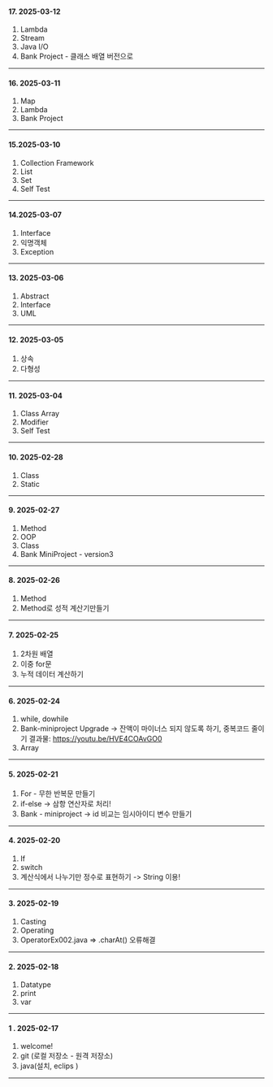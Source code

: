 #### 17. 2025-03-12
1. Lambda
2. Stream
3. Java I/O
4. Bank Project - 클래스 배열 버전으로

---
#### 16. 2025-03-11
1. Map
2. Lambda
3. Bank Project

---
#### 15.2025-03-10
1. Collection Framework
2. List
3. Set
4. Self Test

---
#### 14.2025-03-07
1. Interface
2. 익명객체
3. Exception

---
#### 13. 2025-03-06
1. Abstract
2. Interface
3. UML

---
#### 12. 2025-03-05
1. 상속
2. 다형성
   
---
#### 11. 2025-03-04
1. Class Array
2. Modifier
3. Self Test

---
#### 10. 2025-02-28
1. Class
2. Static

---
#### 9. 2025-02-27
1. Method
2. OOP
3. Class
4. Bank MiniProject - version3

---
#### 8. 2025-02-26
1. Method
2. Method로 성적 계산기만들기
   
---
#### 7. 2025-02-25
1. 2차원 배열
2. 이중 for문
3. 누적 데이터 계산하기

---
#### 6. 2025-02-24
1. while, dowhile
2. Bank-miniproject Upgrade -> 잔액이 마이너스 되지 않도록 하기, 중복코드 줄이기
      결과물: https://youtu.be/HVE4COAvGO0
4. Array

---
#### 5. 2025-02-21
1. For - 무한 반복문 만들기
2. if-else -> 삼항 연산자로 처리!
4. Bank - miniproject -> id 비교는 임시아이디 변수 만들기

---
#### 4. 2025-02-20
1. If
2. switch
3. 계산식에서 나누기만 정수로 표현하기 -> String 이용!

---
#### 3. 2025-02-19
1. Casting
2. Operating
3. OperatorEx002.java => .charAt() 오류해결 

---
#### 2. 2025-02-18
1. Datatype
2. print
3. var

---
#### 1 . 2025-02-17 
1. welcome!
2. git (로컬 저장소 - 원격 저장소)
3. java(설치, eclips )
   
---
